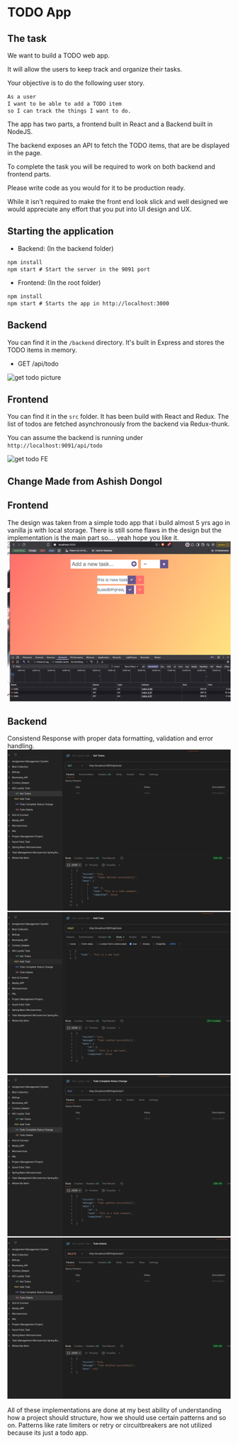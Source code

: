 # TODO App

## The task

We want to build a TODO web app.

It will allow the users to keep track and organize their tasks.

Your objective is to do the following user story.

```
As a user
I want to be able to add a TODO item
so I can track the things I want to do.
```

The app has two parts, a frontend built in React and a Backend built in NodeJS.

The backend exposes an API to fetch the TODO items, that are be displayed in the page.

To complete the task you will be required to work on both backend and frontend parts.

Please write code as you would for it to be production ready.

While it isn't required to make the front end look slick and well designed we would appreciate any effort that you put into UI design and UX.

## Starting the application

- Backend: (In the backend folder)

```shell
npm install
npm start # Start the server in the 9091 port
```

- Frontend: (In the root folder)

```shell
npm install
npm start # Starts the app in http://localhost:3000
```

## Backend

You can find it in the `/backend` directory. It's built in Express and stores the TODO items in memory.

- GET /api/todo

![get todo picture](docs/get_todo_endpoint.png "Get TODO")

## Frontend

You can find it in the `src` folder. It has been build with React and Redux. The list of todos are fetched asynchronously from the backend via Redux-thunk.

You can assume the backend is running under `http://localhost:9091/api/todo`

![get todo FE](docs/get_todo_frontend.png "GET todo frontend")

## Change Made from Ashish Dongol

## Frontend

The design was taken from a simple todo app that i build almost 5 yrs ago in vanilla js with local storage. There is still some flaws in the design but the implementation is the main part so.... yeah hope you like it.
![get todo picture](docs/Frontend.png "Get TODO")

## Backend

Consistend Response with proper data formatting, validation and error handling.
![get todo picture](docs/Endpoint_1_Get_Todo.png "Get TODO")
![get todo picture](docs/Endpoint_2_Add_Todo.png "Get TODO")
![get todo picture](docs/Endpoint_3_Status_Change.png "Get TODO")
![get todo picture](docs/Endpoint_4_Delete_Todo.png "Get TODO")

All of these implementations are done at my best ability of understanding how a project should structure, how we should use certain patterns and so on. Patterns like rate limiters or retry or circuitbreakers are not utilized because its just a todo app.
